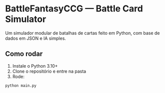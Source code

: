 # BattleFantasyCCG — Battle Card Simulator

Um simulador modular de batalhas de cartas feito em Python, com base de dados em JSON e IA simples.

## Como rodar

1. Instale o Python 3.10+
2. Clone o repositório e entre na pasta
3. Rode:

```bash
python main.py
